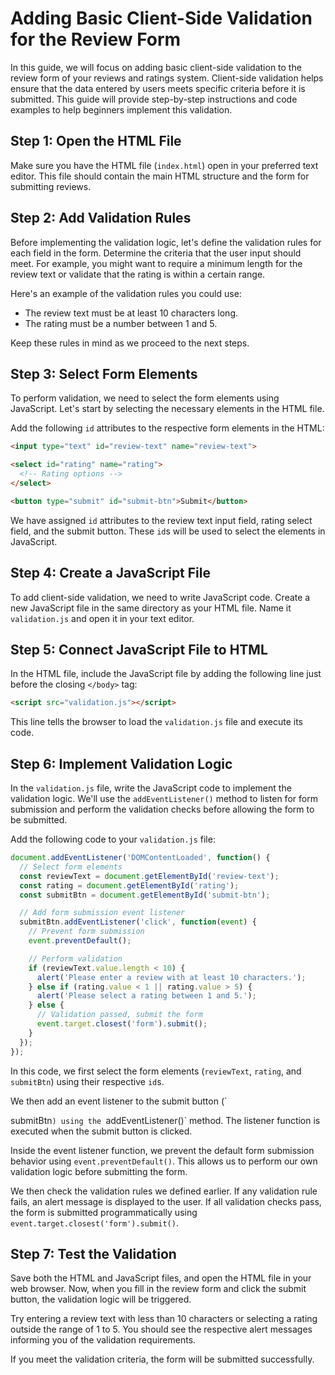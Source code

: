 # Adding Basic Client-Side Validation for the Review Form

In this guide, we will focus on adding basic client-side validation to the review form of your reviews and ratings system. Client-side validation helps ensure that the data entered by users meets specific criteria before it is submitted. This guide will provide step-by-step instructions and code examples to help beginners implement this validation.

## Step 1: Open the HTML File

Make sure you have the HTML file (`index.html`) open in your preferred text editor. This file should contain the main HTML structure and the form for submitting reviews.

## Step 2: Add Validation Rules

Before implementing the validation logic, let's define the validation rules for each field in the form. Determine the criteria that the user input should meet. For example, you might want to require a minimum length for the review text or validate that the rating is within a certain range.

Here's an example of the validation rules you could use:

- The review text must be at least 10 characters long.
- The rating must be a number between 1 and 5.

Keep these rules in mind as we proceed to the next steps.

## Step 3: Select Form Elements

To perform validation, we need to select the form elements using JavaScript. Let's start by selecting the necessary elements in the HTML file.

Add the following `id` attributes to the respective form elements in the HTML:

```html
<input type="text" id="review-text" name="review-text">

<select id="rating" name="rating">
  <!-- Rating options -->
</select>

<button type="submit" id="submit-btn">Submit</button>
```

We have assigned `id` attributes to the review text input field, rating select field, and the submit button. These `id`s will be used to select the elements in JavaScript.

## Step 4: Create a JavaScript File

To add client-side validation, we need to write JavaScript code. Create a new JavaScript file in the same directory as your HTML file. Name it `validation.js` and open it in your text editor.

## Step 5: Connect JavaScript File to HTML

In the HTML file, include the JavaScript file by adding the following line just before the closing `</body>` tag:

```html
<script src="validation.js"></script>
```

This line tells the browser to load the `validation.js` file and execute its code.

## Step 6: Implement Validation Logic

In the `validation.js` file, write the JavaScript code to implement the validation logic. We'll use the `addEventListener()` method to listen for form submission and perform the validation checks before allowing the form to be submitted.

Add the following code to your `validation.js` file:

```javascript
document.addEventListener('DOMContentLoaded', function() {
  // Select form elements
  const reviewText = document.getElementById('review-text');
  const rating = document.getElementById('rating');
  const submitBtn = document.getElementById('submit-btn');

  // Add form submission event listener
  submitBtn.addEventListener('click', function(event) {
    // Prevent form submission
    event.preventDefault();

    // Perform validation
    if (reviewText.value.length < 10) {
      alert('Please enter a review with at least 10 characters.');
    } else if (rating.value < 1 || rating.value > 5) {
      alert('Please select a rating between 1 and 5.');
    } else {
      // Validation passed, submit the form
      event.target.closest('form').submit();
    }
  });
});
```

In this code, we first select the form elements (`reviewText`, `rating`, and `submitBtn`) using their respective `id`s.

We then add an event listener to the submit button (`

submitBtn`) using the `addEventListener()` method. The listener function is executed when the submit button is clicked.

Inside the event listener function, we prevent the default form submission behavior using `event.preventDefault()`. This allows us to perform our own validation logic before submitting the form.

We then check the validation rules we defined earlier. If any validation rule fails, an alert message is displayed to the user. If all validation checks pass, the form is submitted programmatically using `event.target.closest('form').submit()`.

## Step 7: Test the Validation

Save both the HTML and JavaScript files, and open the HTML file in your web browser. Now, when you fill in the review form and click the submit button, the validation logic will be triggered.

Try entering a review text with less than 10 characters or selecting a rating outside the range of 1 to 5. You should see the respective alert messages informing you of the validation requirements.

If you meet the validation criteria, the form will be submitted successfully.
